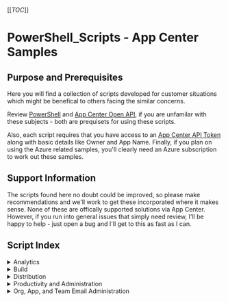 [[_TOC_]]

# PowerShell_Scripts - App Center Samples

## Purpose and Prerequisites

Here you will find a collection of scripts developed for customer situations which might be benefical to others facing the similar concerns. 

Review [PowerShell](https://docs.microsoft.com/en-us/powershell/) and [App Center Open API](https://openapi.appcenter.ms/#/account), if you are unfamilar with these subjects - both are prequisets for using these scripts. 

Also, each script requires that you have access to an [App Center API Token](https://docs.microsoft.com/en-us/appcenter/api-docs/#creating-an-app-center-app-api-token) along with basic details like Owner and App Name. Finally, if you plan on using the Azure related samples, you'll clearly need an Azure subscription to work out these samples. 

## Support Information
The scripts found here no doubt could be improved, so please make recommendations and we'll work to get these incorporated where it makes sense. None of these are offically supported solutions via App Center. However, if you run into general issues that simply need review, I'll be happy to help - just open a bug and I'll get to this as fast as I can.

## Script Index

<details>

  <summary>Analytics</summary>

# [Analytics Scripts](/Analytics/Readme.md)
  
## [Analytic Performance](/Analytics/AnalyticPerformance.ps1)
* Script used to measure analytic performance. 
* We start a session, register our PowerShell Script, then send a start/end event
* After, we ask App Center for the log_flow details and when we see the event id for END, we stop and measure the time of the event and real time
* To use this, replace your Owner and App name to fit your organization. Also, I use a API key stored in system environment variables

## [Analytic Portal Custom Version Sorting](/Analytics/AnalyticPortalCustomVersionSorting.ps1)
* [App Center Analytic Portal](https://docs.microsoft.com/en-us/appcenter/analytics/overview#active-users-per-version) sort uses the name of the version to determine the latest version. This alphabetical sorting may impact
the ability to determine the correct "latest version". 
*  If this is inconvenient you may pull the all version data from the API into JSON results and then use custom sorting.

## [Compare AI to Blob Export data from AppCenter Analytic Data](Analytics/Match_Blob_AI_Export_From_AppCenter_Analytics.ps1)
* Are you concerned that the data from App Center Export is consistent between AI and Blob storage? Using Export Data, we can pull out a list of Blob.CorrelationId and pull out matching values within AI.operation_Id and build a combined view to better understand this relationship.
* This is a work in progress. Needs an update (5/26) - there are limits on what can be done here. Also, there are things you can check to rule out some common scenarios, for example, distinct custom events exceeding 200 daily limits. If this happens, there will be differences in data between App Center and Export (AI/Blob)

</details>

<details>

  <summary>Build</summary>
  
## [Build Scripts](/Build/Readme.md)

## [Auto Renew Disabled Exports in App Center](/Build/ExportConfigNotification.ps1)
* Export of Analytic Data was Disabled - You find your analytics export data was disabled recently. Although you can reenable, you need a way to auto enable if this condition happens or you risk losing Analytic data. Although App Center provides no automatic notification you can use the https://openapi.appcenter.ms/#/export/ExportConfigurations_Get API and query on a schedule to check the status. If it is disabled, you can take restoration action. This script is provided to assist you with this effort. [Auto Renew Disabled Exports in App Center](/ExportConfigNotification.ps1)
* 10/2/2021 - App Center has a known issue which is yet to be fixed. When the automatic disable event occurs, re-enabling export does not backfill data as the documentation suggests happens when you initially setup export. The only way as of today to get backfill data, is to delete the export and then create the export again. ``` Warning there is no system in place to prevent duplicate data if you restore the connection to the same App Insights Instance or Blob Storage account. ``` 
* If you are using this script or similar approach, you are less impacted as the only data lost would be between the time the export was disabled and when the script enables export again. 

## [Clone Branch Confiruation](/Build/CloneBranchBuildConfig.ps1)
* Perhaps you need to modify the branch configuration for a large number of Apps. The portal is not the best tool for this job. Instead, check out this script for an example on how to:
    1. Clone an existing branch
    2. Set a branch configuration on a new branch

</details>

<details>

  <summary>Distribution</summary>

# [Distribution Scripts](/Distribution/Readme.md)

## [Get List of Distribution Group Members](/Distribution/GetDistributionGroupMembers.ps11)
* Sample script showing how to Get List of Distribution Group Members

## [Generate List of Download Links to Each App Release](/Distribution/GetAllReleaseDownloadLinks.ps1)
* On occasion the install.appcenter.ms portal may not display releases is a useful way. Some views my prevent you from finding the download link for a particular release. This script will help you discover the download link for all available releases.

## [Disable Old Releases](/Distribution/DisableOldReleases.ps1)
* As releases pile up you may begin to notice timeouts when accessing the install.appcenter.ms portal. There is no pagination when pulling results for releases in AppCenter, therefore some odd behavior can pop up when you begin to have a large result set from this data. One workaround to this behavior would be to disable older releases.

</details>

<details>

<summary> Productivity and Administration </summary>

## [Productivity and Administration](/Productivity_Administration/Readme.md)

## [Your Apple Store Credentials are no longer valid. Please re-authenticate](/Productivity_Administration/ServiceConnection.ps1)
* Apple Store connections are set to expire (policy enforced by Apple) about every 30 days. When this happens, the original App Center account which configured the store connection must be available and ready to respond to reconnect request. MFA is also no required (policy enforced by Apple) and therefore, this account must also be able to fullfill the MFA request at the same time.
 
### Recommendation: Prepare A Plan Before the Situation Occurs
* [Create a generic App Center account](https://docs.microsoft.com/en-us/appcenter/general/account) 
   * Account needs access to utilize the store connection and administer the App Center Org/Apps using the connection. 
   * This account should be accessible to a team of people who can also respond to the MFA request associated with the reconnection effort. 
* [Monitor Repo Connection State](/Productivity_Administration/IsRepoConnectionValid.ps1)
   * Notify responsible parties early on when the connection state is failed. Do this rather than wait for your build team to notify you when builds/distribution begins to fail. 
* [Pre-Notify Team of Expiring Connection](/Productivity_Administration/ServiceConnection.ps1)
* Schedule maintainance window with knowledge of the token expiration date. It's possible the token gets exipired before hand but otherwise, you'll be ready on the date of the expiration.

### FAQ - Your Apple Store Credentials are no longer valid
* Can I have multiple trusted devices associated with one Apple ID?
   * ``` Yes. You can sign in to multiple devices with your developer Apple ID using two-factor authentication. ```
* Can I have multiple trusted phone numbers associated with one Apple ID?
   *  ``` Yes. You can manage your trusted phone numbers, trusted devices, and other account information on your Apple ID account page. You can also manage your trusted phone numbers in the Apple ID security setting on your trusted devices. ```
* Can I use the same trusted phone number for multiple Apple IDs?
   *  ``` Yes. You can assign the same trusted phone number to multiple Apple IDs that you use. ```

### References:
* [Apple provides a mechanism to generate and validate tokens](https://developer.apple.com/documentation/sign_in_with_apple/generate_and_validate_tokens)
* [Apple Token Expiration](https://developer.apple.com/support/authentication) 

## [Get List of Testers](/Productivity_Administration/GetAllTesters.ps1)
* Sample script showing how to get a list of all testers

## [Get List of Pending Invites](/Productivity_Administration/GetPendingInvites.ps1)
* Sample script showing how to Get List of Pending Invites

## [Is Repo Connection Valid](/Productivity_Administration/IsRepoConnectionValid.ps1)
* If you use App Center for build services, occassionally your repo connection may become invalid. At that time, you cannot view build configuration or branch information from the App Center portal. You will see a reconnection notice banner and an error indicating there was an error loading branches. Typically you find this after learning of a build failure. If you wanted to get an early warning, try scheduling a azure function app using this sample and setup your own notification process when a connection goes down for any reason.

</details>

<details>
<summary>Org, App, and Team Email Administration</summary>

### App Center lacks several features regarding management of collaborators. 

1. No Domain Restriction/Validation - we cannot limit the user to a specific domain.
2. Relying on AAD Group memenber alone, Testers do not receive email notifications for Org|App|New Releases. In fact, I do not have any knowledge of any notification for users added purely through AAD group membership. However, using the [install portal](https://install.appcenter.ms), AAD group membership will allow testers access to Apps to which they belong. 
3. The Portal behaves oddly when using bulk set of emails|data into web forms. 

The following scripts may be useful to you when working with collaborators. 

## [Validate Organization Members Email](/Productivity_Administration/Membership_Security.ps1)
* ``` [As of 3/21/2022] ``` App Center does not provide security features such as account membership restriction based on Identity Provider or email domain restrictions. This script demonstrates how to query the Organization members and evaluate if their account was created using an email which resided within their respective domain/identity provider.
* To Automate this script to run every minute, take a look at [the following Sample](/Azure/AzureFunctions/RemoveUnauthorizedUsers/readme.md) which uses an Azure Function Proxy triggered by a timer, and removes unauthorized users from your Organization.

## [Send Invitations to Distribution Group in Bulk](/Productivity_Administration/BulkEmailSubscription.ps1)
* If you have 100's or more testers to add to a distribution group, the web portal for App Center may block bulk add operations with an error like “Too many request”
* Use a script to more efficiently add accounts to distribution groups
    * Lacks true bulk operations; currently only iterates over a list
    * Lack any exception handling; may be difficult if some operations fail; should put in a retry list

## [Add New Collaborator to Organization](/Productivity_Administration/AddNewCollaborator.ps1)
* App Center does not currently support adding AAD Groups at the organization level see [Extend AAD groups support to Org level #448](https://github.com/microsoft/appcenter/issues/448)
* User this script along with [Send Invitations to Distribution Group in Bulk](/Productivity_Administration/BulkEmailSubscription.ps1) to add new users to your App Center Organization

## [Add New Member to an App Center Team](/Productivity_Administration/AddNewTeamMember.ps1)
* See [Add New Collaborator to Organization](/Productivity_Administration/AddNewCollaborator.ps1) - this is an example only

</details>

